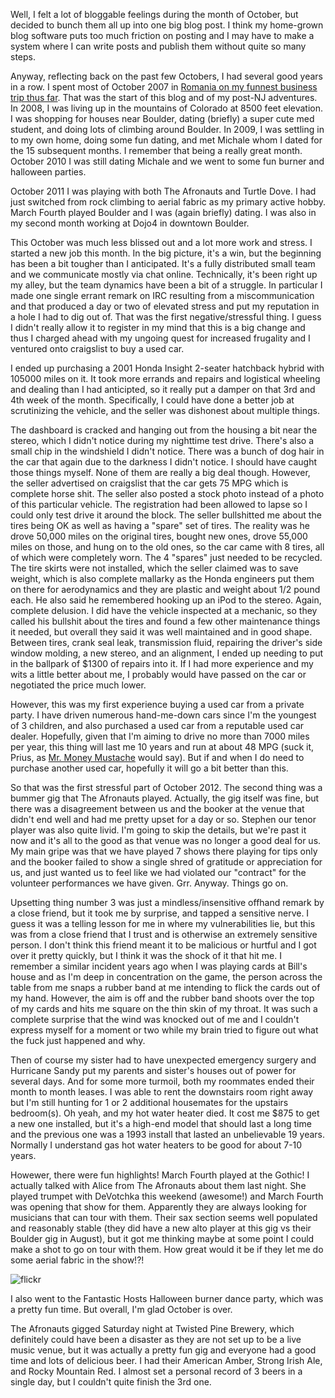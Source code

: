 Well, I felt a lot of bloggable feelings during the month of October, but decided to bunch them all up into one big blog post. I think my home-grown blog software puts too much friction on posting and I may have to make a system where I can write posts and publish them without quite so many steps.

Anyway, reflecting back on the past few Octobers, I had several good years in a row. I spent most of October 2007 in [Romania on my funnest business trip thus far](http://peterlyons.com/persblog/2007/10/petes-travel-adventure-2007-begins-friday-october-5th). That was the start of this blog and of my post-NJ adventures. In 2008, I was living up in the mountains of Colorado at 8500 feet elevation. I was shopping for houses near Boulder, dating (briefly) a super cute med student, and doing lots of climbing around Boulder. In 2009, I was settling in to my own home, doing some fun dating, and met Michale whom I dated for the 15 subsequent months. I remember that being a really great month. October 2010 I was still dating Michale and we went to some fun burner and halloween parties.

October 2011 I was playing with both The Afronauts and Turtle Dove. I had just switched from rock climbing to aerial fabric as my primary active hobby. March Fourth played Boulder and I was (again briefly) dating. I was also in my second month working at Dojo4 in downtown Boulder.

This October was much less blissed out and a lot more work and stress. I started a new job this month. In the big picture, it's a win, but the beginning has been a bit tougher than I anticipated. It's a fully distributed small team and we communicate mostly via chat online. Technically, it's been right up my alley, but the team dynamics have been a bit of a struggle. In particular I made one single errant remark on IRC resulting from a miscommunication and that produced a day or two of elevated stress and put my reputation in a hole I had to dig out of. That was the first negative/stressful thing. I guess I didn't really allow it to register in my mind that this is a big change and thus I charged ahead with my ungoing quest for increased frugality and I ventured onto craigslist to buy a used car.

I ended up purchasing a 2001 Honda Insight 2-seater hatchback hybrid with 105000 miles on it. It took more errands and repairs and logistical wheeling and dealing than I had anticipted, so it really put a damper on that 3rd and 4th week of the month. Specifically, I could have done a better job at scrutinizing the vehicle, and the seller was dishonest about multiple things.

The dashboard is cracked and hanging out from the housing a bit near the stereo, which I didn't notice during my nighttime test drive. There's also a small chip in the windshield I didn't notice. There was a bunch of dog hair in the car that again due to the darkness I didn't notice. I should have caught those things myself. None of them are really a big deal though. However, the seller advertised on craigslist that the car gets 75 MPG which is complete horse shit. The seller also posted a stock photo instead of a photo of this particular vehicle. The registration had been allowed to lapse so I could only test drive it around the block. The seller bullshitted me about the tires being OK as well as having a "spare" set of tires. The reality was he drove 50,000 miles on the original tires, bought new ones, drove 55,000 miles on those, and hung on to the old ones, so the car came with 8 tires, all of which were completely worn. The 4 "spares" just needed to be recycled. The tire skirts were not installed, which the seller claimed was to save weight, which is also complete mallarky as the Honda engineers put them on there for aerodynamics and they are plastic and weight about 1/2 pound each. He also said he remembered hooking up an iPod to the stereo. Again, complete delusion. I did have the vehicle inspected at a mechanic, so they called his bullshit about the tires and found a few other maintenance things it needed, but overall they said it was well maintained and in good shape. Between tires, crank seal leak, transmission fluid, repairing the driver's side window molding, a new stereo, and an alignment, I ended up needing to put in the ballpark of $1300 of repairs into it. If I had more experience and my wits a little better about me, I probably would have passed on the car or negotiated the price much lower.

However, this was my first experience buying a used car from a private party. I have driven numerous hand-me-down cars since I'm the youngest of 3 children, and also purchased a used car from a reputable used car dealer. Hopefully, given that I'm aiming to drive no more than 7000 miles per year, this thing will last me 10 years and run at about 48 MPG (suck it, Prius, as [Mr. Money Mustache](http://mrmoneymustache.com) would say). But if and when I do need to purchase another used car, hopefully it will go a bit better than this.

So that was the first stressful part of October 2012. The second thing was a bummer gig that The Afronauts played. Actually, the gig itself was fine, but there was a disagreement between us and the booker at the venue that didn't end well and had me pretty upset for a day or so. Stephen our tenor player was also quite livid. I'm going to skip the details, but we're past it now and it's all to the good as that venue was no longer a good deal for us. My main gripe was that we have played 7 shows there playing for tips only and the booker failed to show a single shred of gratitude or appreciation for us, and just wanted us to feel like we had violated our "contract" for the volunteer performances we have given. Grr. Anyway. Things go on.

Upsetting thing number 3 was just a mindless/insensitive offhand remark by a close friend, but it took me by surprise, and tapped a sensitive nerve. I guess it was a telling lesson for me in where my vulnerabilities lie, but this was from a close friend that I trust and is otherwise an extremely sensitive person. I don't think this friend meant it to be malicious or hurtful and I got over it pretty quickly, but I think it was the shock of it that hit me. I remember a similar incident years ago when I was playing cards at Bill's house and as I'm deep in concentration on the game, the person across the table from me snaps a rubber band at me intending to flick the cards out of my hand. However, the aim is off and the rubber band shoots over the top of my cards and hits me square on the thin skin of my throat. It was such a complete surprise that the wind was knocked out of me and I couldn't express myself for a moment or two while my brain tried to figure out what the fuck just happened and why.

Then of course my sister had to have unexpected emergency surgery and Hurricane Sandy put my parents and sister's houses out of power for several days. And for some more turmoil, both my roommates ended their month to month leases. I was able to rent the downstairs room right away but I'm still hunting for 1 or 2 additional housemates for the upstairs bedroom(s). Oh yeah, and my hot water heater died. It cost me $875 to get a new one installed, but it's a high-end model that should last a long time and the previous one was a 1993 install that lasted an unbelievable 19 years. Normally I understand gas hot water heaters to be good for about 7-10 years.

Howewer, there were fun highlights! March Fourth played at the Gothic! I actually talked with Alice from The Afronauts about them last night. She played trumpet with DeVotchka this weekend (awesome!) and March Fourth was opening that show for them. Apparently they are always looking for musicians that can tour with them. Their sax section seems well populated and reasonably stable (they did have a new alto player at this gig vs their Boulder gig in August), but it got me thinking maybe at some point I could make a shot to go on tour with them. How great would it be if they let me do some aerial fabric in the show!?!

![flickr](https://www.flickr.com/photos/88096431@N00/sets/72157631932122934/)

I also went to the Fantastic Hosts Halloween burner dance party, which was a pretty fun time. But overall, I'm glad October is over.

The Afronauts gigged Saturday night at Twisted Pine Brewery, which definitely could have been a disaster as they are not set up to be a live music venue, but it was actually a pretty fun gig and everyone had a good time and lots of delicious beer. I had their American Amber, Strong Irish Ale, and Rocky Mountain Red. I almost set a personal record of 3 beers in a single day, but I couldn't quite finish the 3rd one.
